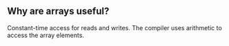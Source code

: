## Why are arrays useful?

Constant-time access for reads and writes. The compiler uses arithmetic to access the array elements.